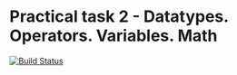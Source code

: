# Practical task 2 - Datatypes. Operators. Variables. Math

[![Build Status](https://travis-ci.com/itmo-java-basics-2020/task-2-datatypes-and-operators-volyomaS.svg?branch=master)](https://travis-ci.com/itmo-java-basics-2020/task-2-datatypes-and-operators-volyomaS)

